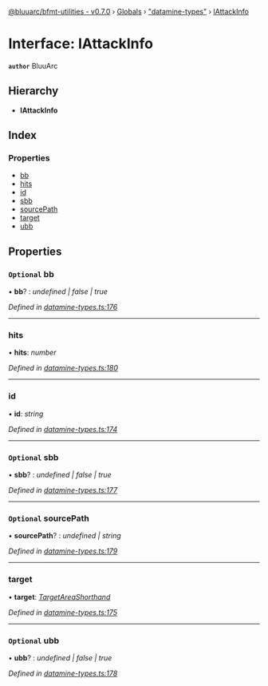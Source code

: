 [@bluuarc/bfmt-utilities - v0.7.0](../README.md) › [Globals](../globals.md) › ["datamine-types"](../modules/_datamine_types_.md) › [IAttackInfo](_datamine_types_.iattackinfo.md)

# Interface: IAttackInfo

**`author`** BluuArc

## Hierarchy

* **IAttackInfo**

## Index

### Properties

* [bb](_datamine_types_.iattackinfo.md#optional-bb)
* [hits](_datamine_types_.iattackinfo.md#hits)
* [id](_datamine_types_.iattackinfo.md#id)
* [sbb](_datamine_types_.iattackinfo.md#optional-sbb)
* [sourcePath](_datamine_types_.iattackinfo.md#optional-sourcepath)
* [target](_datamine_types_.iattackinfo.md#target)
* [ubb](_datamine_types_.iattackinfo.md#optional-ubb)

## Properties

### `Optional` bb

• **bb**? : *undefined | false | true*

*Defined in [datamine-types.ts:176](https://github.com/BluuArc/bfmt-utilities/blob/master/src/datamine-types.ts#L176)*

___

###  hits

• **hits**: *number*

*Defined in [datamine-types.ts:180](https://github.com/BluuArc/bfmt-utilities/blob/master/src/datamine-types.ts#L180)*

___

###  id

• **id**: *string*

*Defined in [datamine-types.ts:174](https://github.com/BluuArc/bfmt-utilities/blob/master/src/datamine-types.ts#L174)*

___

### `Optional` sbb

• **sbb**? : *undefined | false | true*

*Defined in [datamine-types.ts:177](https://github.com/BluuArc/bfmt-utilities/blob/master/src/datamine-types.ts#L177)*

___

### `Optional` sourcePath

• **sourcePath**? : *undefined | string*

*Defined in [datamine-types.ts:179](https://github.com/BluuArc/bfmt-utilities/blob/master/src/datamine-types.ts#L179)*

___

###  target

• **target**: *[TargetAreaShorthand](../enums/_datamine_types_.targetareashorthand.md)*

*Defined in [datamine-types.ts:175](https://github.com/BluuArc/bfmt-utilities/blob/master/src/datamine-types.ts#L175)*

___

### `Optional` ubb

• **ubb**? : *undefined | false | true*

*Defined in [datamine-types.ts:178](https://github.com/BluuArc/bfmt-utilities/blob/master/src/datamine-types.ts#L178)*
